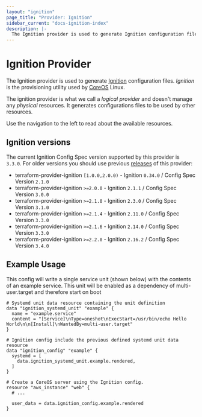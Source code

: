 ```yaml
---
layout: "ignition"
page_title: "Provider: Ignition"
sidebar_current: "docs-ignition-index"
description: |-
  The Ignition provider is used to generate Ignition configuration files used by CoreOS Linux.
---
```


# Ignition Provider

The Ignition provider is used to generate [Ignition](https://coreos.com/ignition/docs/latest/) configuration files. _Ignition_ is the provisioning utility used by [CoreOS](https://coreos.com/) Linux.

The ignition provider is what we call a _logical provider_ and doesn't manage any _physical_ resources. It generates configurations files to be used by other resources.

Use the navigation to the left to read about the available resources.

## Ignition versions

The current Ignition Config Spec version supported by this provider is `3.3.0`. For older versions you should use previous [releases](https://github.com/community-terraform-providers/terraform-provider-ignition/releases) of this provider:

* terraform-provider-ignition `[1.0.0,2.0.0)` - Ignition `0.34.0` / Config Spec Version `2.1.0`
* terraform-provider-ignition `>=2.0.0` - Ignition `2.1.1` / Config Spec Version `3.0.0`
* terraform-provider-ignition `>=2.1.0` - Ignition `2.3.0` / Config Spec Version `3.1.0`
* terraform-provider-ignition `>=2.1.4` - Ignition `2.11.0` / Config Spec Version `3.3.0`
* terraform-provider-ignition `>=2.1.6` - Ignition `2.14.0` / Config Spec Version `3.3.0`
* terraform-provider-ignition `>=2.2.0` - Ignition `2.16.2` / Config Spec Version `3.4.0`

## Example Usage

This config will write a single service unit (shown below) with the contents of an example service. This unit will be enabled as a dependency of multi-user.target and therefore start on boot

```hcl
# Systemd unit data resource containing the unit definition
data "ignition_systemd_unit" "example" {
  name = "example.service"
  content = "[Service]\nType=oneshot\nExecStart=/usr/bin/echo Hello World\n\n[Install]\nWantedBy=multi-user.target"
}

# Ignition config include the previous defined systemd unit data resource
data "ignition_config" "example" {
  systemd = [
    data.ignition_systemd_unit.example.rendered,
  ]
}

# Create a CoreOS server using the Ignition config.
resource "aws_instance" "web" {
  # ...

  user_data = data.ignition_config.example.rendered
}
```
